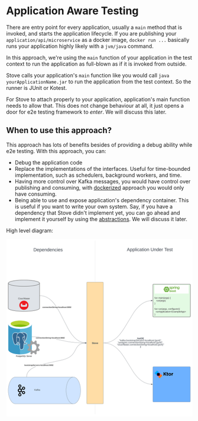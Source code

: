 # Application Aware Testing

There are entry point for every application, usually a `main` method that is invoked, and starts the application
lifecycle.
If you are publishing your `application/api/microservice` as a docker image, `docker run ...` basically runs your
application
highly likely with a `jvm/java` command.

In this approach, we're using the `main` function of your application in the test context to run the application as
full-blown
as if it is invoked from outside.

Stove calls your application's `main` function like you would call `java yourApplicationName.jar` to run the application
from the test context.
So the runner is JUnit or Kotest.

For Stove to attach properly to your application, application's main function needs to allow that. This does not change
behaviour at all, it just opens a door for e2e testing framework to _enter_. We will discuss this later.

## When to use this approach?

This approach has lots of benefits besides of providing a debug ability while e2e testing. With this approach, you can:

- Debug the application code
- Replace the implementations of the interfaces. Useful for time-bounded implementation, such as schedulers, background
  workers, and time.
- Having more control over Kafka messages, you would have control over publishing and consuming,
  with [dockerized](../Dockerized) approach
  you would only have consuming.
- Being able to use and expose application's dependency container. This is useful if you want to write your own system.
  Say, if you have a dependency that Stove didn't implement yet, you can go ahead and implement it yourself by using the
  [abstractions](../../abstractions). We will discuss it later.

High level diagram:

![img](../../assets/stove-highlevel.svg)
